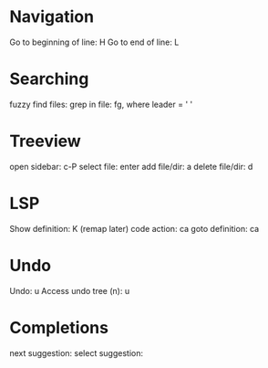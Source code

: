 # Navigation
Go to beginning of line: H
Go to end of line: L 

# Searching
fuzzy find files: <c-P>
grep in file: <leader>fg, where leader = ' '

# Treeview 
open sidebar: c-P
select file: enter
add file/dir: a
delete file/dir: d

# LSP
Show definition: K (remap later)
code action: <leader>ca
goto definition: ca
# Undo
Undo: u
Access undo tree (n): <leader>u

# Completions
next suggestion: <C-j>
select suggestion: <C-m>
